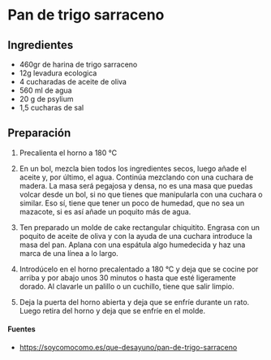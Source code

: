 # Pan de trigo sarraceno

## Ingredientes

-   460gr de harina de trigo sarraceno
-   12g levadura ecologica
-   4 cucharadas de aceite de oliva
-   560 ml de agua
-   20 g de psylium
-   1,5 cucharas de sal

## Preparación

1.  Precalienta el horno a 180 °C

2.  En un bol, mezcla bien todos los ingredientes secos, luego añade el aceite y, por último, el agua. Continúa mezclando con una cuchara de madera. La masa será pegajosa y densa, no es una masa que puedas volcar desde un bol, si no que tienes que manipularla con una cuchara o similar. Eso sí, tiene que tener un poco de humedad, que no sea un mazacote, si es así añade un poquito más de agua.

3.  Ten preparado un molde de cake rectangular chiquitito. Engrasa con un poquito de aceite de oliva y con la ayuda de una cuchara introduce la masa del pan. Aplana con una espátula algo humedecida y haz una marca de una línea a lo largo.

4.  Introdúcelo en el horno precalentado a 180 °C  y deja que se cocine por arriba y por abajo unos 30 minutos o hasta que esté ligeramente dorado. Al clavarle un palillo o un cuchillo, tiene que salir limpio.

5.  Deja la puerta del horno abierta y deja que se enfríe durante un rato. Luego retira del horno y deja que se enfríe en el molde.

#### Fuentes

-   <https://soycomocomo.es/que-desayuno/pan-de-trigo-sarraceno>
